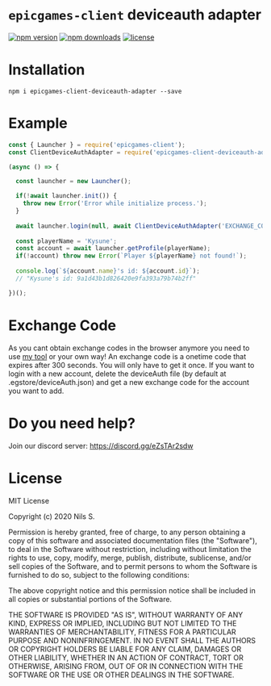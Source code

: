 # `epicgames-client` deviceauth adapter
[![npm version](https://img.shields.io/npm/v/epicgames-client-deviceauth-adapter.svg)](https://npmjs.com/package/epicgames-client-deviceauth-adapter)
[![npm downloads](https://img.shields.io/npm/dm/epicgames-client-deviceauth-adapter.svg)](https://npmjs.com/package/epicgames-client-deviceauth-adapter)
[![license](https://img.shields.io/npm/l/epicgames-client-deviceauth-adapter.svg)](https://github.com/ThisNils/node-epicgames-client-deviceauth-adapter/blob/master/LICENSE.MD)

# Installation
```
npm i epicgames-client-deviceauth-adapter --save
```

# Example
```javascript
const { Launcher } = require('epicgames-client');
const ClientDeviceAuthAdapter = require('epicgames-client-deviceauth-adapter');

(async () => {

  const launcher = new Launcher();

  if(!await launcher.init()) {
    throw new Error('Error while initialize process.');
  }
  
  await launcher.login(null, await ClientDeviceAuthAdapter('EXCHANGE_CODE'));
  
  const playerName = 'Kysune';
  const account = await launcher.getProfile(playerName);
  if(!account) throw new Error(`Player ${playerName} not found!`);
	
  console.log(`${account.name}'s id: ${account.id}`);
  // "Kysune's id: 9a1d43b1d826420e9fa393a79b74b2ff"

})();
```

# Exchange Code
As you cant obtain exchange codes in the browser anymore you need to use [my tool](https://github.com/ThisNils/exchange-code-generator/releases/download/2.0.1/get-exchange-code-win.zip) or your own way!
An exchange code is a onetime code that expires after 300 seconds.
You will only have to get it once. If you want to login with a new account,
delete the deviceAuth file (by default at .egstore/deviceAuth.json) and get a
new exchange code for the account you want to add.

# Do you need help?
Join our discord server: https://discord.gg/eZsTAr2sdw

# License
MIT License

Copyright (c) 2020 Nils S.

Permission is hereby granted, free of charge, to any person obtaining a copy
of this software and associated documentation files (the "Software"), to deal
in the Software without restriction, including without limitation the rights
to use, copy, modify, merge, publish, distribute, sublicense, and/or sell
copies of the Software, and to permit persons to whom the Software is
furnished to do so, subject to the following conditions:

The above copyright notice and this permission notice shall be included in all
copies or substantial portions of the Software.

THE SOFTWARE IS PROVIDED "AS IS", WITHOUT WARRANTY OF ANY KIND, EXPRESS OR
IMPLIED, INCLUDING BUT NOT LIMITED TO THE WARRANTIES OF MERCHANTABILITY,
FITNESS FOR A PARTICULAR PURPOSE AND NONINFRINGEMENT. IN NO EVENT SHALL THE
AUTHORS OR COPYRIGHT HOLDERS BE LIABLE FOR ANY CLAIM, DAMAGES OR OTHER
LIABILITY, WHETHER IN AN ACTION OF CONTRACT, TORT OR OTHERWISE, ARISING FROM,
OUT OF OR IN CONNECTION WITH THE SOFTWARE OR THE USE OR OTHER DEALINGS IN THE
SOFTWARE.
